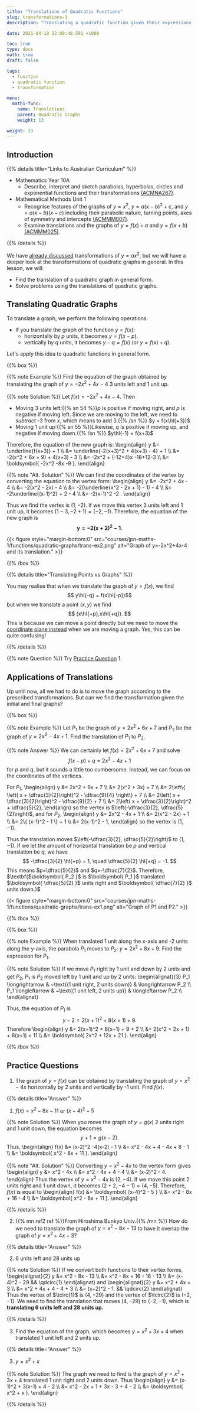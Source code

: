 ```yaml
---
title: "Translations of Quadratic Functions"
slug: transformations-1
description: "Translating a quadratic function given their expressions."

date: 2021-04-19 22:00:48.591 +1000

toc: true
type: docs
math: true
draft: false

tags:
  - function
  - quadratic function
  - transformation

menu:
  math1-func:
    name: Translations
    parent: Quadratic Graphs
    weight: 13

weight: 23
---
```


## Introduction 

{{% details title="Links to Australian Curriculum" %}}

- Mathematics Year 10A
    - Describe, interpret and sketch parabolas, hyperbolas, circles and exponential functions and their transformations [(ACMNA267)](https://www.australiancurriculum.edu.au/f-10-curriculum/mathematics/?strand=Number+and+Algebra&strand=Measurement+and+Geometry&strand=Statistics+and+Probability&capability=ignore&priority=ignore&year=11762&elaborations=true&cd=ACMNA267&searchTerm=ACMNA267#dimension-content).
- Mathematical Methods Unit 1
    - Recognise features of the graphs of $y=x^2$, $y=a(x−b)^2+c$, and $y=a(x−b)(x−c)$ including their parabolic nature, turning points, axes of symmetry and intercepts [(ACMMM007)](https://www.australiancurriculum.edu.au/senior-secondary-curriculum/mathematics/mathematical-methods/?unit=Unit+1&cd=ACMMM007&searchTerm=ACMMM007#dimension-content).
    - Examine translations and the graphs of $y=f(x)+a$ and $y=f(x+b)$ [(ACMMM025)](https://www.australiancurriculum.edu.au/senior-secondary-curriculum/mathematics/mathematical-methods/?unit=Unit+1&cd=ACMMM025&searchTerm=ACMMM025#dimension-content).

{{% /details %}}

We have [already discussed](../quadratic-functions) transformations of $y=ax^2$, but we will have a deeper look at the transformations of quadratic graphs in general. In this lesson, we will:
- Find the translation of a quadratic graph in general form.
- Solve problems using the translations of quadratic graphs.

## Translating Quadratic Graphs

To translate a graph, we perform the following operations.
- If you translate the graph of the function $y = f(x)$:
    - horizontally by $p$ units, it becomes $y = f(x-p)$.
    - vertically by $q$ units, it becomes $y-q = f(x)$ (or $y = f(x)+q$).

Let's apply this idea to quadratic functions in general form.

{{% box %}}

{{% note Example %}} Find the equation of the graph obtained by translating the graph of $y=-2x^2+4x-4$ 3 units left and 1 unit up.

{{% note Solution %}} Let $f(x) = -2x^2+4x-4$. Then
- Moving 3 units left:{{% sn 54 %}}$p$ is positive if moving right, and $p$ is negative if moving left. Since we are moving to the left, we need to *subtract* -3 from $x$, which means to add 3.{{% /sn %}} $y = f(x\hl{+3})$
- Moving 1 unit up:{{% sn 55 %}}Likewise, $q$ is positive if moving up, and negative if moving down.{{% /sn %}} $y\hl{-1} = f(x+3)$

Therefore, the equation of the new graph is:
\begin{align}
  y &= \underline{f(x+3)} + 1 \\\\
  &= \underline{-2(x+3)^2 + 4(x+3) - 4} + 1 \\\\
  &= -2(x^2 + 6x + 9) + 4(x+3) - 3 \\\\
  &= -2x^2 + (-12+4)x -18+12-3 \\\\
  &= \boldsymbol{ -2x^2 -8x -9 }.
\end{align}

{{% note "Alt. Solution" %}} We can find the coordinates of the vertex by converting the equation to the vertex form:
\begin{align}
  y &= -2x^2 + 4x - 4 \\\\
  &= -2(x^2 - 2x) - 4 \\\\
  &= -2(\underline{x^2 - 2x + 1} - 1) - 4 \\\\
  &= -2\underline{(x-1)^2} + 2 - 4 \\\\
  &= -2(x-1)^2 -2 .
\end{align}

Thus we find the vertex is $(1,-2)$. If we move this vertex 3 units left and 1 unit up, it becomes $(1-3,-2+1)=(-2,-1)$. Therefore, the equation of the new graph is $$ \boldsymbol{ y = -2(x+2)^2 - 1 }. $$

{{< figure style="margin-bottom:0" src="courses/jpn-maths-1/functions/quadratic-graphs/trans-ex2.png" alt="Graph of y=-2x^2+4x-4 and its translation." >}}

{{% /box %}}

{{% details title="Translating Points vs Graphs" %}}

<p>

You may realise that when we translate the graph of $y=f(x)$, we find $$ y\hl{-q} = f(x\hl{-p})$$ but when we translate a point $(x,y)$ we find $$ (x\hl{+p},x\hl{+q}). $$ This is because we can move a point directly but we need to move the [coordinate plane instead](../../functions-and-graphs/transformations/#translations) when we are moving a graph. Yes, this can be quite confusing!

</p>

{{% /details %}}

{{% note Question %}} Try [Practice Question](#practice-question) 1.

## Applications of Translations

Up until now, all we had to do is to move the graph according to the prescribed transformations. But can we find the transformation given the initial and final graphs?

{{% box %}}

{{% note Example %}} Let $P_1$ be the graph of $y=2x^2 +6x + 7$ and $P_2$ be the graph of $y=2x^2-4x+1$. Find the translation of $P_1$ to $P_2$.

{{% note Answer %}} We can certainly let $f(x) = 2x^2 + 6x + 7$ and solve $$ f(x-p) + q = 2x^2 - 4x + 1 $$ for $p$ and $q$, but it sounds a little too cumbersome. Instead, we can focus on the coordinates of the vertices.

For $P_1$,
\begin{align}
  y &= 2x^2 + 6x + 7 \\\\
  &= 2(x^2 + 3x) + 7 \\\\
  &= 2\left\\{ \left( x + \dfrac{3}{2}\right)^2 - \dfrac{9}{4} \right\\} + 7 \\\\
  &= 2\left( x + \dfrac{3}{2}\right)^2 - \dfrac{9}{2} + 7 \\\\
  &= 2\left( x + \dfrac{3}{2}\right)^2 + \dfrac{5}{2},
\end{align}
so the vertex is $\left(-\dfrac{3}{2}, \dfrac{5}{2}\right)$, and for $P_2$,
\begin{align}
  y &= 2x^2 - 4x + 1 \\\\
  &= 2(x^2 - 2x) + 1 \\\\
  &= 2\\{ (x-1)^2 - 1 \\} + 1 \\\\
  &= 2(x-1)^2 - 1,
\end{align}
so the vertex is $(1, -1)$.

Thus the translation moves $\left(-\dfrac{3}{2}, \dfrac{5}{2}\right)$ to $(1, -1)$. If we let the amount of horizontal translation be $p$ and vertical translation be $q$, we have
$$ -\dfrac{3}{2} \hl{+p} = 1, \quad \dfrac{5}{2} \hl{+q} = -1. $$
This means $p=\dfrac{5}{2}$ and $q=-\dfrac{7}{2}$. Therefore, $\textbf{$\boldsymbol{ P_2 }$ is $\boldsymbol{ P_1 }$ translated $\boldsymbol{ \dfrac{5}{2} }$ units right and $\boldsymbol{ \dfrac{7}{2} }$ units down.}$

{{< figure style="margin-bottom:0" src="courses/jpn-maths-1/functions/quadratic-graphs/trans-ex1.png" alt="Graph of P1 and P2." >}}

{{% /box %}}

<p></p>

{{% box %}}

{{% note Example %}} When translated 1 unit along the x-axis and -2 units along the y-axis, the parabola $P_1$ moves to $P_2:~ y=2x^2 + 8x + 9$. Find the expression for $P_1$.

{{% note Solution %}} If we move $P_1$ right by 1 unit and down by 2 units and get $P_2$, $P_1$ is $P_2$ moved left by 1 unit and up by 2 units:
\begin{alignat}{3}
  P_1 \longrightarrow & ~\text{(1 unit right, 2 units down)} & \longrightarrow P_2 \\\\
  P_1 \longleftarrow & ~\text{(1 unit left, 2 units up)} & \longleftarrow P_2 \\\\
\end{alignat}

Thus, the equation of $P_1$ is $$ y-2 = 2(x+1)^2 + 8(x+1) + 9. $$ Therefore
\begin{align}
  y &= 2(x+1)^2 + 8(x+1) + 9 + 2 \\\\
  &= 2(x^2 + 2x + 1) + 8(x+1) + 11 \\\\
  &= \boldsymbol{ 2x^2 + 12x + 21 }.
\end{align}

{{% /box %}}


## Practice Questions

1. The graph of $y=f(x)$ can be obtained by translating the graph of $y=x^2-4x$ horizontally by 2 units and vertically by -1 unit. Find $f(x)$.

{{% details title="Answer" %}}

1. $f(x) = x^2 - 8x - 11$ or $(x-4)^2 - 5$

{{% note Solution %}} When you move the graph of $y=g(x)$ 2 units right and 1 unit down, the equation becomes $$ y+1 = g(x-2). $$ Thus,
\begin{align}
  f(x) &= (x-2)^2 -4(x-2) - 1 \\\\
  &= x^2 - 4x + 4 - 4x + 8 - 1 \\\\
  &= \boldsymbol{ x^2 - 8x + 11 }.
\end{align}

{{% note "Alt. Solution" %}} Converting $y = x^2 - 4x$ to the vertex form gives
\begin{align}
  y &= x^2 - 4x \\\\
  &= x^2 - 4x + 4 - 4 \\\\
  &= (x-2)^2 - 4.
\end{align}
Thus the vertex of $y = x^2 - 4x$ is $(2, -4)$. If we move this point 2 units right and 1 unit down, it becomes $(2+2,-4-1)=(4,-5)$. Therefore, $f(x)$ is equal to
\begin{align}
  f(x) &= \boldsymbol{ (x-4)^2 - 5 } \\\\
  &= x^2 - 8x + 16 - 4 \\\\
  &= \boldsymbol{ x^2 - 8x + 11 }.
\end{align}

{{% /details %}}

2. {{% mn ref2 ref %}}From Hiroshima Bunkyo Univ.{{% /mn %}} How do we need to translate the graph of $y=x^2-8x-13$ to have it overlap the graph of $y=x^2+4x+3$?

{{% details title="Answer" %}}

2. 6 units left and 28 units up

{{% note Solution %}} If we convert both functions to their vertex forms,
\begin{alignat}{2}
  y &= x^2 - 8x - 13 \\\\
  &= x^2 - 8x + 16 - 16 - 13 \\\\
  &= (x-4)^2 - 29 && \qdcirc{1}
\end{alignat}
and
\begin{alignat}{2}
  y &= x^2 + 4x + 3 \\\\
  &= x^2 + 4x + 4 - 4 + 3 \\\\
  &= (x+2)^2 - 1. && \qdcirc{2}
\end{alignat}
Thus the vertex of $\tcirc{1}$ is $(4, -29)$ and the vertex of $\tcirc{2}$ is $(-2, -1)$. We need to find the translation that moves $(4, -29)$ to $(-2, -1)$, which is $\textbf{ translating 6 units left and 28 units up.}$

{{% /details %}}

3. Find the equation of the graph, which becomes $y=x^2+3x+4$ when translated 1 unit left and 2 units up.

{{% details title="Answer" %}}

3. $y = x^2 + x$

{{% note Solution %}} The graph we need to find is the graph of $y=x^2 + 3x + 4$ translated 1 unit right and 2 units down. Thus
\begin{align}
  y &= (x-1)^2 + 3(x-1) + 4 - 2 \\\\
  &= x^2 - 2x + 1 + 3x - 3 + 4 - 2 \\\\
  &= \boldsymbol{ x^2 + x }.
\end{align}

{{% /details %}}